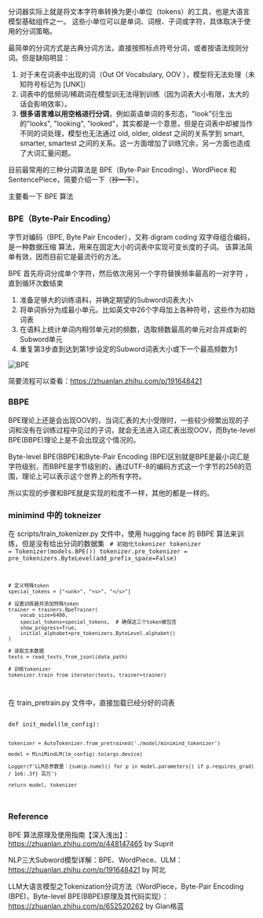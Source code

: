 分词器实际上就是将文本字符串转换为更小单位（tokens）的工具，也是大语言模型基础组件之一。
这些小单位可以是单词、词根、子词或字符，具体取决于使用的分词策略。

最简单的分词方式是古典分词方法，直接按照标点符号分词，或者按语法规则分词。但是缺陷明显：
1. 对于未在词表中出现的词（Out Of Vocabulary, OOV ），模型将无法处理（未知符号标记为 [UNK]）
2. 词表中的低频词/稀疏词在模型训无法得到训练（因为词表大小有限，太大的话会影响效率）。
3. **很多语言难以用空格进行分词**，例如英语单词的多形态，"look"衍生出的"looks", "looking", "looked"，其实都是一个意思，但是在词表中却被当作不同的词处理，模型也无法通过 old, older, oldest 之间的关系学到 smart, smarter, smartest 之间的关系。这一方面增加了训练冗余，另一方面也造成了大词汇量问题。

目前最常用的三种分词算法是 BPE（Byte-Pair Encoding）、WordPiece 和 SentencePiece，简要介绍一下（~~抄一下~~）。

主要看一下 BPE 算法

### BPE（Byte-Pair Encoding）
字节对编码（BPE, Byte Pair Encoder），又称 digram coding 双字母组合编码，是一种数据压缩 算法，用来在固定大小的词表中实现可变⻓度的子词。
该算法简单有效，因而目前它是最流行的方法。

BPE 首先将词分成单个字符，然后依次用另一个字符替换频率最高的一对字符 ，直到循环次数结束

1. 准备足够大的训练语料，并确定期望的Subword词表大小
2. 将单词拆分为成最小单元。比如英文中26个字母加上各种符号，这些作为初始词表
3. 在语料上统计单词内相邻单元对的频数，选取频数最高的单元对合并成新的Subword单元
4. 重复第3步直到达到第1步设定的Subword词表大小或下一个最高频数为1

![BPE](/img/minimind/BPE.jpg)

简要流程可以查看：https://zhuanlan.zhihu.com/p/191648421

### BBPE
BPE理论上还是会出现OOV的，当词汇表的大小受限时，一些较少频繁出现的子词和没有在训练过程中见过的子词，就会无法进入词汇表出现OOV，而Byte-level BPE(BBPE)理论上是不会出现这个情况的。

Byte-level BPE(BBPE)和Byte-Pair Encoding (BPE)区别就是BPE是最小词汇是字符级别，而BBPE是字节级别的，通过UTF-8的编码方式这一个字节的256的范围，理论上可以表示这个世界上的所有字符。

所以实现的步骤和BPE就是实现的粒度不一样，其他的都是一样的。

### minimind 中的 tokneizer

在 scripts/train_tokenizer.py 文件中，使用 hugging face 的 BBPE 算法来训练，但是没有给出分词的数据集
<code>
    # 初始化tokenizer
    tokenizer = Tokenizer(models.BPE())
    tokenizer.pre_tokenizer = pre_tokenizers.ByteLevel(add_prefix_space=False)

    # 定义特殊token
    special_tokens = ["<unk>", "<s>", "</s>"]

    # 设置训练器并添加特殊token
    trainer = trainers.BpeTrainer(
        vocab_size=6400,
        special_tokens=special_tokens,  # 确保这三个token被包含
        show_progress=True,
        initial_alphabet=pre_tokenizers.ByteLevel.alphabet()
    )

    # 读取文本数据
    texts = read_texts_from_jsonl(data_path)

    # 训练tokenizer
    tokenizer.train_from_iterator(texts, trainer=trainer)
</code>

在 train_pretrain.py 文件中，直接加载已经分好的词表

<code>
def init_model(lm_config):

    tokenizer = AutoTokenizer.from_pretrained('./model/minimind_tokenizer')

    model = MiniMindLM(lm_config).to(args.device)

    Logger(f'LLM总参数量：{sum(p.numel() for p in model.parameters() if p.requires_grad) / 1e6:.3f} 百万')

    return model, tokenizer
</code>


### Reference
BPE 算法原理及使用指南【深入浅出】：https://zhuanlan.zhihu.com/p/448147465 by Suprit

NLP三大Subword模型详解：BPE、WordPiece、ULM：https://zhuanlan.zhihu.com/p/191648421 by 阿北

LLM大语言模型之Tokenization分词方法（WordPiece，Byte-Pair Encoding (BPE)，Byte-level BPE(BBPE)原理及其代码实现）：https://zhuanlan.zhihu.com/p/652520262 by Glan格蓝
